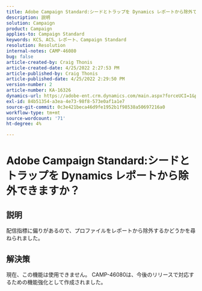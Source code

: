 ```yaml
---
title: Adobe Campaign Standard:シードとトラップを Dynamics レポートから除外できますか？'
description: 説明
solution: Campaign
product: Campaign
applies-to: Campaign Standard
keywords: KCS、ACS、レポート、Campaign Standard
resolution: Resolution
internal-notes: CAMP-46080
bug: false
article-created-by: Craig Thonis
article-created-date: 4/25/2022 2:27:53 PM
article-published-by: Craig Thonis
article-published-date: 4/25/2022 2:29:50 PM
version-number: 2
article-number: KA-16326
dynamics-url: https://adobe-ent.crm.dynamics.com/main.aspx?forceUCI=1&pagetype=entityrecord&etn=knowledgearticle&id=1a050fe1-a3c4-ec11-a7b6-0022480a1ec2
exl-id: 84b51354-a3ea-4e73-98f8-573e0af1a1e7
source-git-commit: 0c3e421beca46d9fe1952b1f98538a50697216a0
workflow-type: tm+mt
source-wordcount: '71'
ht-degree: 4%

---
```


# Adobe Campaign Standard:シードとトラップを Dynamics レポートから除外できますか？

## 説明


配信指標に偏りがあるので、プロファイルをレポートから除外するかどうかを尋ねられました。


## 解決策


現在、この機能は使用できません。 CAMP-46080は、今後のリリースで対応するための機能強化として作成されました。
